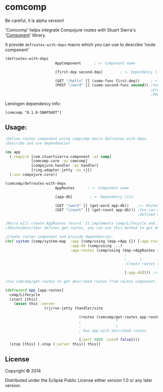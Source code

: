 # comcomp

Be careful, it is alpha version!

'Comcomp' helps integrate Compojure routes with Stuart Sierra's '[Component](https://github.com/stuartsierra/component)' library.

It provide `defroutes-with-deps` macro which you can use to describe 'route component'

```clojure
(defroutes-with-deps
                       AppComponent      ; <- Component name

                       [first-dep second-dep]        ; <- Dependency list.

                       (GET "/hello" [] (some-func first-dep))     ; <- Routes spec
                       (POST "/word" [] (some-second-func second)) ;You can use
                                                                   ;previously defined
                                                                   ;dependencies
```
Leiningen dependency info:
```
[comcomp "0.1.0-SNAPSHOT"]
```


## Usage:

```clojure
;Define routes component using compcomp macro defroutes-with-deps.
;Describe and use dependencies

(ns app
  (:require [com.stuartsierra.component :as comp]
            [comcomp.core :as comcomp]
            [compojure.handler :as handler]
            [ring.adapter.jetty :as rj])
  (:use compojure.core))

(comcomp/defroutes-with-deps
                       AppRoutes      ; <- Component name

                       [app-db]        ; <- Dependency list.

                       (GET "/word" [] (get-word app-db))    ;<- Routes spec
                       (GET "/count" [] (get-count app-db))) ;You can use previously
                                                             ;defined dependencies

;Macro will create AppRoutes record. It implements comp/Lifecycle and IRotesDescriber
;IRoutesDescriber defines get-routes, you can use this method to get described routes.

;Create routes component and provide dependencies.
(def system (comp/system-map  :app (comp/using (map->App {}) [:app-routes])
                              :app-db (comp/using ...)
                              :app-routes (comp/using (map->AppRoutes {})
                                                       ;      ^
                                                       ;      |
                                                       ;Create routes component

                                                       [:app-db]))) ;<- Provide dependency

;Use comcomp/get-routes to get described routes from routes component.

(defrecord App [app-routes]
  comp/Lifecycle
  (start [this]
    (assoc this :server
                  (rj/run-jetty (handler/site

                                  (routes (comcomp/get-routes app-routes)))
                                  ;                ^
                                  ;                |
                                  ; Run app with described routes

                                  {:port 8080 :join? false})))
  (stop [this] (.stop (:server this)) this))

```

## License

Copyright © 2014

Distributed under the Eclipse Public License either version 1.0 or any later version.
